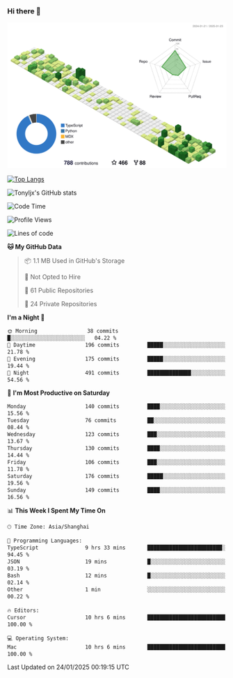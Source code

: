 ### Hi there 👋

![](./profile-3d-contrib/profile-green-animate.svg)

 

[![Top Langs](https://github-readme-stats.vercel.app/api/top-langs/?username=tonyljx)](https://github.com/anuraghazra/github-readme-stats)

![Tonyljx's GitHub stats](https://github-readme-stats.vercel.app/api?username=tonyljx&theme=default&show_icons=true)

 

<!--START_SECTION:waka-->
![Code Time](http://img.shields.io/badge/Code%20Time-1%2C137%20hrs%2037%20mins-blue)

![Profile Views](http://img.shields.io/badge/Profile%20Views-0-blue)

![Lines of code](https://img.shields.io/badge/From%20Hello%20World%20I%27ve%20Written-763.6%20thousand%20lines%20of%20code-blue)

**🐱 My GitHub Data** 

> 📦 1.1 MB Used in GitHub's Storage 
 > 
> 🚫 Not Opted to Hire
 > 
> 📜 61 Public Repositories 
 > 
> 🔑 24 Private Repositories 
 > 
**I'm a Night 🦉** 

```text
🌞 Morning                38 commits          █░░░░░░░░░░░░░░░░░░░░░░░░   04.22 % 
🌆 Daytime                196 commits         █████░░░░░░░░░░░░░░░░░░░░   21.78 % 
🌃 Evening                175 commits         █████░░░░░░░░░░░░░░░░░░░░   19.44 % 
🌙 Night                  491 commits         ██████████████░░░░░░░░░░░   54.56 % 
```
📅 **I'm Most Productive on Saturday** 

```text
Monday                   140 commits         ████░░░░░░░░░░░░░░░░░░░░░   15.56 % 
Tuesday                  76 commits          ██░░░░░░░░░░░░░░░░░░░░░░░   08.44 % 
Wednesday                123 commits         ███░░░░░░░░░░░░░░░░░░░░░░   13.67 % 
Thursday                 130 commits         ████░░░░░░░░░░░░░░░░░░░░░   14.44 % 
Friday                   106 commits         ███░░░░░░░░░░░░░░░░░░░░░░   11.78 % 
Saturday                 176 commits         █████░░░░░░░░░░░░░░░░░░░░   19.56 % 
Sunday                   149 commits         ████░░░░░░░░░░░░░░░░░░░░░   16.56 % 
```


📊 **This Week I Spent My Time On** 

```text
🕑︎ Time Zone: Asia/Shanghai

💬 Programming Languages: 
TypeScript               9 hrs 33 mins       ████████████████████████░   94.45 % 
JSON                     19 mins             █░░░░░░░░░░░░░░░░░░░░░░░░   03.19 % 
Bash                     12 mins             █░░░░░░░░░░░░░░░░░░░░░░░░   02.14 % 
Other                    1 min               ░░░░░░░░░░░░░░░░░░░░░░░░░   00.22 % 

🔥 Editors: 
Cursor                   10 hrs 6 mins       █████████████████████████   100.00 % 

💻 Operating System: 
Mac                      10 hrs 6 mins       █████████████████████████   100.00 % 
```


 Last Updated on 24/01/2025 00:19:15 UTC
<!--END_SECTION:waka-->
